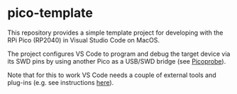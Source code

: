 # pico-template
This repository provides a simple template project for developing with the RPi Pico (RP2040) in Visual Studio Code on MacOS.

The project configures VS Code to program and debug the target device via its SWD pins by using another Pico as a USB/SWD bridge (see [Picoprobe](https://github.com/raspberrypi/picoprobe)).

Note that for this to work VS Code needs a couple of external tools and plug-ins (e.g. see instructions [here](https://www.digikey.be/en/maker/projects/raspberry-pi-pico-and-rp2040-cc-part-2-debugging-with-vs-code/470abc7efb07432b82c95f6f67f184c0)). 

